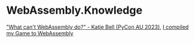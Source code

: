 # WebAssembly.Knowledge
["What can't WebAssembly do?" - Katie Bell (PyCon AU 2023)](https://youtu.be/JbZAsSzzk0E), [I compiled my Game to WebAssembly](https://youtu.be/LTDM14349ws)
